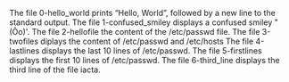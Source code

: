 The file 0-hello_world prints “Hello, World”, followed by a new line to the standard output.
The file 1-confused_smiley displays a confused smiley "\(Ôo\)\'.
The file 2-hellofile the content of the /etc/passwd file.
The file 3-twofiles diplays the content of /etc/passwd and /etc/hosts
The file 4-lastlines displays the last 10 lines of /etc/passwd.
The file 5-firstlines displays  the first 10 lines of /etc/passwd.
The file 6-third_line displays the third line of the file iacta.
